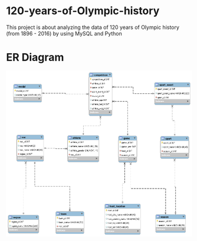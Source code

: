 # 120-years-of-Olympic-history
This project is about analyzing the data of 120 years of Olympic history (from 1896 - 2016) by using MySQL and Python


# ER Diagram 
![ER Diagram](https://github.com/JasonYao3/120-years-of-Olympic-history/blob/master/Olympic%20ER%20Diagram.png)
